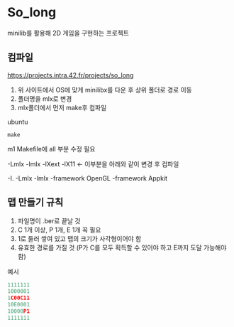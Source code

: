 # So_long
minilib를 활용해 2D 게임을 구현하는 프로젝트 
## 컴파일
<https://projects.intra.42.fr/projects/so_long>

1. 위 사이트에서 OS에 맞게 minilibx를 다운 후 상위 폴더로 경로 이동
2. 폴더명을 mlx로 변경
3. mlx폴더에서 먼저 make후 컴파일


ubuntu
```shell
make
```
m1
Makefile에 all 부분 수정 필요 

-Lmlx -lmlx -lXext -lX11 <- 이부분을 아래와 같이 변경 후 컴파일 

-I. -Lmlx -lmlx -framework OpenGL -framework Appkit

## 맵 만들기 규칙
1. 파일명이 .ber로 끝날 것
2. C 1개 이상, P 1개, E 1개 꼭 필요
3. 1로 둘러 쌓여 있고 맵의 크기가 사각형이어야 함 
4. 유효한 경로를 가질 것 (P가 C를 모두 획득할 수 있어야 하고 E까지 도달 가능해야 함)

예시
```c
1111111
1000001
1C00C11
10E0001
10000P1
1111111
```
